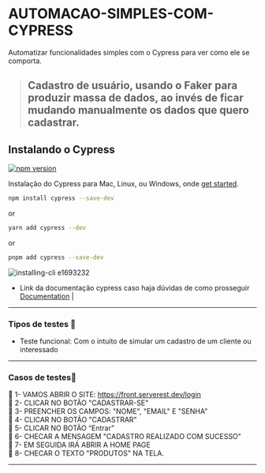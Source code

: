 # AUTOMACAO-SIMPLES-COM-CYPRESS
Automatizar funcionalidades simples com o Cypress para ver como ele se comporta.
>Cadastro de usuário, usando o Faker para produzir massa de dados, ao invés de ficar mudando manualmente os dados que quero cadastrar.
>---
## Instalando o Cypress

[![npm version](https://badge.fury.io/js/cypress.svg)](https://badge.fury.io/js/cypress)

Instalação do Cypress para Mac, Linux, ou Windows, onde [get started](https://on.cypress.io/install).

```bash
npm install cypress --save-dev
```
or
```bash
yarn add cypress --dev
```
or
```bash
pnpm add cypress --save-dev
```

![installing-cli e1693232](./assets/cypress-installation.gif)

- Link da documentação  cypress caso haja dúvidas de como prosseguir <a href="https://on.cypress.io">Documentation</a> |
- - ---

### Tipos de testes 🤖

- Teste funcional: Com o intuito de simular um cadastro de um cliente ou interessado

- - ---
### Casos de testes📍

📄 1- VAMOS ABRIR O SITE: https://front.serverest.dev/login</BR>
📄 2- CLICAR NO BOTÃO "CADASTRAR-SE"</BR>
📄 3- PREENCHER OS CAMPOS: "NOME", "EMAIL" E "SENHA"</BR>
📄 4- CLICAR NO BOTÃO "CADASTRAR"</BR>
📄 5- CLICAR NO BOTÃO “Entrar”</BR>
📄 6- CHECAR A MENSAGEM "CADASTRO REALIZADO COM SUCESSO"</BR>
📄 7- EM SEGUIDA IRÁ ABRIR A HOME PAGE</BR>
📄 8- CHECAR O TEXTO "PRODUTOS" NA TELA.</BR>
- - ---










